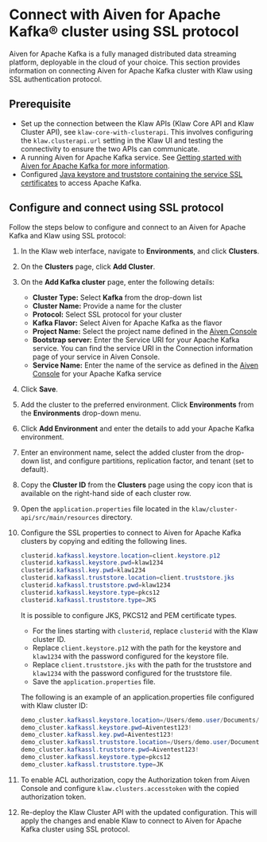 # Connect with Aiven for Apache Kafka® cluster using SSL protocol

Aiven for Apache Kafka is a fully managed distributed data streaming
platform, deployable in the cloud of your choice. This section provides information on connecting Aiven for Apache Kafka
cluster with Klaw using SSL authentication protocol.

## Prerequisite

- Set up the connection between the Klaw APIs (Klaw Core API and Klaw Cluster
  API), see `klaw-core-with-clusterapi`.
  This involves configuring the `klaw.clusterapi.url` setting in the
  Klaw UI and testing the connectivity to ensure the two APIs can
  communicate.
- A running Aiven for Apache Kafka service. See [Getting started with
  Aiven for Apache Kafka for more
  information](https://aiven.io/docs/products/kafka#get-started-with-aiven-for-apache-kafka).
- Configured [Java keystore and truststore containing the service SSL
  certificates](https://docs.aiven.io/docs/products/kafka/howto/keystore-truststore.html)
  to access Apache Kafka.

## Configure and connect using SSL protocol

Follow the steps below to configure and connect to an Aiven for Apache
Kafka and Klaw using SSL protocol:

1. In the Klaw web interface, navigate to **Environments**, and click
   **Clusters**.
2. On the **Clusters** page, click **Add Cluster**.
3. On the **Add Kafka cluster** page, enter the following details:
   - **Cluster Type:** Select **Kafka** from the drop-down list
   - **Cluster Name:** Provide a name for the cluster
   - **Protocol:** Select SSL protocol for your cluster
   - **Kafka Flavor:** Select Aiven for Apache Kafka as the flavor
   - **Project Name:** Select the project name defined in the [Aiven
     Console](https://console.aiven.io/)
   - **Bootstrap server:** Enter the Service URI for your Apache Kafka
     service. You can find the service URI in the Connection information
     page of your service in Aiven Console.
   - **Service Name:** Enter the name of the service as defined in the
     [Aiven Console](https://console.aiven.io/) for your Apache Kafka
     service
4. Click **Save**.
5. Add the cluster to the preferred environment. Click **Environments**
   from the **Environments** drop-down menu.
6. Click **Add Environment** and enter the details to add your Apache Kafka
   environment.
7. Enter an environment name, select the added cluster from the drop-down list, and configure partitions, replication
   factor, and tenant (set to default).
8. Copy the **Cluster ID** from the **Clusters** page using the copy
   icon that is available on the right-hand side of each cluster
   row.
9. Open the `application.properties` file located in the
   `klaw/cluster-api/src/main/resources` directory.
10. Configure the SSL properties to connect to Aiven for Apache Kafka
    clusters by copying and editing the following lines.

    ```java
    clusterid.kafkassl.keystore.location=client.keystore.p12
    clusterid.kafkassl.keystore.pwd=klaw1234
    clusterid.kafkassl.key.pwd=klaw1234
    clusterid.kafkassl.truststore.location=client.truststore.jks
    clusterid.kafkassl.truststore.pwd=klaw1234
    clusterid.kafkassl.keystore.type=pkcs12
    clusterid.kafkassl.truststore.type=JKS
    ```

    It is possible to configure JKS, PKCS12 and PEM certificate types.
    - For the lines starting with `clusterid`, replace `clusterid` with the Klaw cluster ID.
    - Replace `client.keystore.p12` with the path for the keystore and `klaw1234` with the password configured for the
      keystore file.
    - Replace `client.truststore.jks` with the path for the truststore and `klaw1234` with the password configured for
      the truststore file.
    - Save the `application.properties` file.

    The following is an example of an application.properties file configured with Klaw cluster ID:

    ```java
    demo_cluster.kafkassl.keystore.location=/Users/demo.user/Documents/Klaw/demo-certs/client.keystore.p12
    demo_cluster.kafkassl.keystore.pwd=Aiventest123!
    demo_cluster.kafkassl.key.pwd=Aiventest123!
    demo_cluster.kafkassl.truststore.location=/Users/demo.user/Documents/Klaw/demo-certs/client.truststore.jks
    demo_cluster.kafkassl.truststore.pwd=Aiventest123!
    demo_cluster.kafkassl.keystore.type=pkcs12
    demo_cluster.kafkassl.truststore.type=JK
    ```

11. To enable ACL authorization, copy the Authorization token from
    Aiven Console and configure `klaw.clusters.accesstoken` with the
    copied authorization token.
12. Re-deploy the Klaw Cluster API with the updated configuration. This will
    apply the changes and enable Klaw to connect to Aiven for Apache
    Kafka cluster using SSL protocol.
